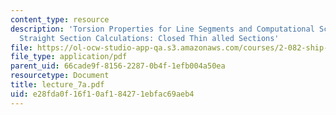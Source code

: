 ```yaml
---
content_type: resource
description: 'Torsion Properties for Line Segments and Computational Scheme for Piecewise
  Straight Section Calculations: Closed Thin alled Sections'
file: https://ol-ocw-studio-app-qa.s3.amazonaws.com/courses/2-082-ship-structural-analysis-design-13-122-spring-2003/e28fda0f16f10af184271ebfac69aeb4_lecture_7a.pdf
file_type: application/pdf
parent_uid: 66cade9f-8156-2287-0b4f-1efb004a50ea
resourcetype: Document
title: lecture_7a.pdf
uid: e28fda0f-16f1-0af1-8427-1ebfac69aeb4
---
```

